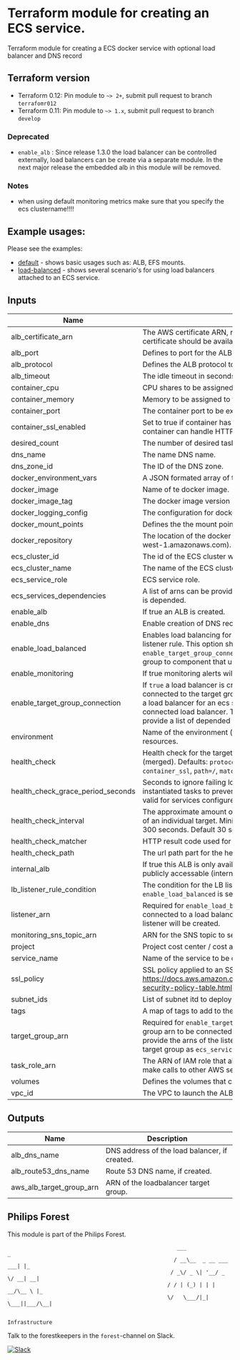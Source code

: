 # Terraform module for creating an ECS service.

Terraform module for creating a ECS docker service with optional load balancer and DNS record

## Terraform version

- Terraform 0.12: Pin module to `~> 2+`, submit pull request to branch `terrafomr012`
- Terraform 0.11: Pin module to `~> 1.x`, submit pull request to branch `develop`


### Deprecated
- `enable_alb` : Since release 1.3.0 the load balancer can be controlled externally, load balancers can be create via a separate module. In the next major release the embedded alb in this module will be removed.


### Notes

+ when using default monitoring metrics make sure that you specify the ecs clustername!!!!

## Example usages:
Please see the examples:
- [default](./examples/default) - shows basic usages such as: ALB, EFS mounts.
- [load-balanced](./examples/load-balanced) - shows several scenario's for using load balancers attached to an ECS service.


## Inputs

| Name | Description | Type | Default | Required |
|------|-------------|:----:|:-----:|:-----:|
| alb\_certificate\_arn | The AWS certificate ARN, required for an ALB via HTTPS. The certificate should be available in the same zone. | string | `""` | no |
| alb\_port | Defines to port for the ALB. | string | `"443"` | no |
| alb\_protocol | Defines the ALB protocol to be used. | string | `"HTTPS"` | no |
| alb\_timeout | The idle timeout in seconds of the ALB | string | `"60"` | no |
| container\_cpu | CPU shares to be assigned to the container. | string | `""` | no |
| container\_memory | Memory to be assigned to the container. | string | `"400"` | no |
| container\_port | The container port to be exported to the host. | string | n/a | yes |
| container\_ssl\_enabled | Set to true if container has SSL enabled. This requires that the container can handle HTTPS traffic. | string | `"false"` | no |
| desired\_count | The number of desired tasks | string | `"1"` | no |
| dns\_name | The name DNS name. | string | `""` | no |
| dns\_zone\_id | The ID of the DNS zone. | string | `""` | no |
| docker\_environment\_vars | A JSON formated array of tuples of docker enviroment variables. | string | `""` | no |
| docker\_image | Name of te docker image. | string | n/a | yes |
| docker\_image\_tag | The docker image version (e.g. 1.0.0 or latest). | string | `"latest"` | no |
| docker\_logging\_config | The configuration for docker container logging | string | `""` | no |
| docker\_mount\_points | Defines the the mount point for the container. | string | `""` | no |
| docker\_repository | The location of the docker repository (e.g. 123456789.dkr.ecr.eu-west-1.amazonaws.com). | string | `"docker.io"` | no |
| ecs\_cluster\_id | The id of the ECS cluster where this service will be launched. | string | n/a | yes |
| ecs\_cluster\_name | The name of the ECS cluster where this service will be launched. | string | n/a | yes |
| ecs\_service\_role | ECS service role. | string | `""` | no |
| ecs\_services\_dependencies | A list of arns can be provided to which the creation of the ecs service is depended. | list(string) | `<list>` | no |
| enable\_alb | If true an ALB is created. | string | `"false"` | no |
| enable\_dns | Enable creation of DNS record. | string | `"true"` | no |
| enable\_load\_balanced | Enables load balancing for a service by creating a target group and listener rule. This option should NOT be used together with `enable_target_group_connection` delegates the creation of the target group to component that use this module. | string | `"false"` | no |
| enable\_monitoring | If true monitoring alerts will be created if needed. | string | `"true"` | no |
| enable\_target\_group\_connection | If `true` a load balancer is created for the service which will be connected to the target group specified in `target_group_arn`. Creating a load balancer for an ecs service requires a target group with a connected load balancer. To ensure the right order of creation, provide a list of depended arns in `ecs_services_dependencies` | string | `"false"` | no |
| environment | Name of the environment (e.g. project-dev); will be prefixed to all resources. | string | n/a | yes |
| health\_check | Health check for the target group, will overwrite the defaults (merged). Defaults: `protocol=HTTP or HTTPS` depends on `container_ssl`, `path=/`, `matcher=200-399` and `interval=30`. | map(string) | `<map>` | no |
| health\_check\_grace\_period\_seconds | Seconds to ignore failing load balancer health checks on newly instantiated tasks to prevent premature shutdown, up to 1800. Only valid for services configured to use load balancers. | string | `"0"` | no |
| health\_check\_interval | The approximate amount of time, in seconds, between health checks of an individual target. Minimum value 5 seconds, Maximum value 300 seconds. Default 30 seconds. | string | `"30"` | no |
| health\_check\_matcher | HTTP result code used for health validation. | string | `"200-399"` | no |
| health\_check\_path | The url path part for the health check endpoint. | string | `"/"` | no |
| internal\_alb | If true this ALB is only available within the VPC, default (false) is publicly accessable (internetfacing). | string | `"false"` | no |
| lb\_listener\_rule\_condition | The condition for the LB listener rule which is created when `enable_load_balanced` is set. | map(string) | `<map>` | no |
| listener\_arn | Required for `enable_load_balanced`, provide the arn of the listener connected to a load balancer. By default a rule to the root of the listener will be created. | string | `""` | no |
| monitoring\_sns\_topic\_arn | ARN for the SNS topic to send alerts to. | string | `""` | no |
| project | Project cost center / cost allocation. | string | n/a | yes |
| service\_name | Name of the service to be created. | string | n/a | yes |
| ssl\_policy | SSL policy applied to an SSL enabled ALB, see https://docs.aws.amazon.com/elasticloadbalancing/latest/classic/elb-security-policy-table.html | string | `"ELBSecurityPolicy-TLS-1-2-2017-01"` | no |
| subnet\_ids | List of subnet itd to deploy the ALB. | list | `<list>` | no |
| tags | A map of tags to add to the resources | map(string) | `<map>` | no |
| target\_group\_arn | Required for `enable_target_group_connection` provides the target group arn to be connected to the ecs load balancer. Ensure you provide the arns of the listeners or listeners rule conntected to the target group as `ecs_services_dependencies`. | string | `""` | no |
| task\_role\_arn | The ARN of IAM role that allows your Amazon ECS container task to make calls to other AWS services. | string | `""` | no |
| volumes | Defines the volumes that can be mounted to a container. | list(map(string)) | `<list>` | no |
| vpc\_id | The VPC to launch the ALB in in (e.g. vpc-66ecaa02). | string | `""` | no |

## Outputs

| Name | Description |
|------|-------------|
| alb\_dns\_name | DNS address of the load balancer, if created. |
| alb\_route53\_dns\_name | Route 53 DNS name, if created. |
| aws\_alb\_target\_group\_arn | ARN of the loadbalancer target group. |

## Philips Forest

This module is part of the Philips Forest.

```
                                                     ___                   _
                                                    / __\__  _ __ ___  ___| |_
                                                   / _\/ _ \| '__/ _ \/ __| __|
                                                  / / | (_) | | |  __/\__ \ |_
                                                  \/   \___/|_|  \___||___/\__|  

                                                                 Infrastructure
```

Talk to the forestkeepers in the `forest`-channel on Slack.

[![Slack](https://philips-software-slackin.now.sh/badge.svg)](https://philips-software-slackin.now.sh)
